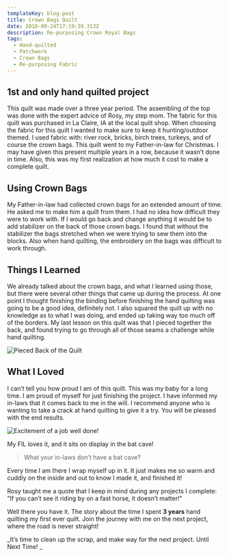 ```yaml
---
templateKey: blog-post
title: Crown Bags Quilt
date: 2018-09-24T17:19:39.313Z
description: Re-purposing Crown Royal Bags
tags:
  - Hand-quilted
  - Patchwork
  - Crown Bags
  - Re-purposing Fabric
---
```

## 1st and only hand quilted project

This quilt was made over a three year period.  The assembling of the top was done with the expert advice of Rosy, my step mom.  The fabric for this quilt was purchased in La Claire, IA at the local quilt shop.  When choosing the fabric for this quilt I wanted to make sure to keep it hunting/outdoor themed.  I used fabric with: river rock, bricks, birch trees, turkeys, and of course the crown bags.  This quilt went to my Father-in-law for Christmas.  I may have given this present multiple years in a row, because it wasn’t done in time.  Also, this was my first realization at how much it cost to make a complete quilt.

## Using Crown Bags

My Father-in-law had collected crown bags for an extended amount of time.  He asked me to make him a quilt from them.  I had no idea how difficult they were to work with.  If I would go back and change anything it would be to add stabilizer on the back of those crown bags.  I found that without the stabilizer the bags stretched when we were trying to sew them into the blocks.  Also when hand quilting, the embroidery on the bags was difficult to work through.

## Things I Learned

We already talked about the crown bags, and what I learned using those, but there were several other things that came up during the process.  At one point I thought finishing the binding before finishing the hand quilting was going to be a good idea, definitely not.  I also squared the quilt up with no knowledge as to what I was doing, and ended up taking way too much off of the borders.  My last lesson on this quilt was that I pieced together the back, and found trying to go through all of those seams a challenge while hand quilting.

![Pieced Back of the Quilt](https://dropper.wayl.one/api/file/8af75fdd-98f0-4d61-8c44-2aa47a65c992.jpg)

## What I Loved

I can’t tell you how proud I am of this quilt.  This was my baby for a long time.  I am proud of myself for just finishing the project.  I have informed my in-laws that it comes back to me in the will.  I recommend anyone who is wanting to take a crack at hand quilting to give it a try.  You will be pleased with the end results.  

![Excitement of a job well done!](https://dropper.wayl.one/api/file/2575bf8c-deef-48c5-8a78-5a886e25de82.jpg)

My FIL loves it, and it sits on display in the bat cave!

> What your in-laws don’t have a bat cave?

 Every time I am there I wrap myself up in it.  It just makes me so warm and cuddly on the inside and out to know I made it, and finished it!

Rosy taught me a quote that I keep in mind during  any projects I complete: "If you can’t see it riding by on a fast horse, it doesn’t matter!"

Well there you have it.  The story about the time I spent **3 years** hand quilting my first ever quilt. Join the journey with me on the next project, where the road is never straight!  

_It’s time to clean up the scrap, and make way for the next project.  Until Next Time!
_
